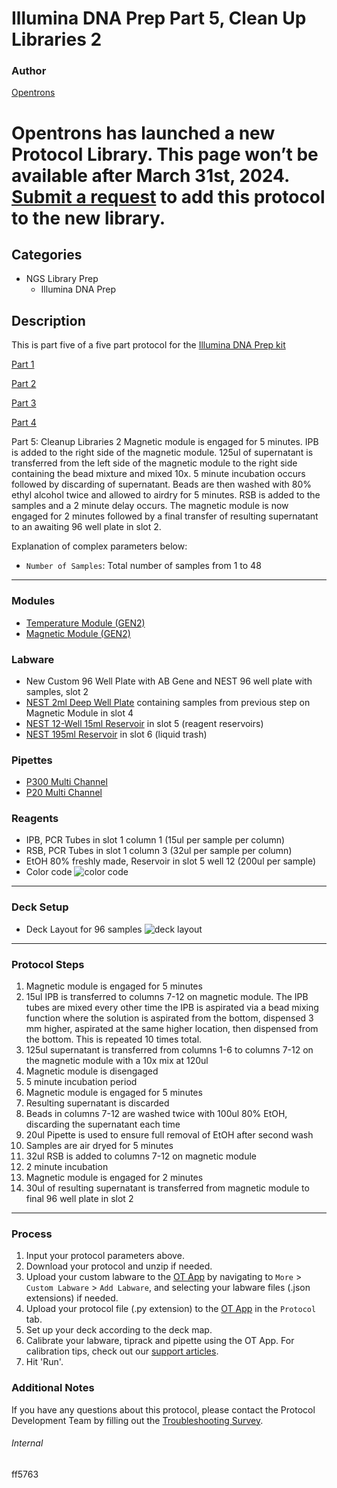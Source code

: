 # Illumina DNA Prep Part 5, Clean Up Libraries 2

### Author
[Opentrons](https://opentrons.com/)


# Opentrons has launched a new Protocol Library. This page won’t be available after March 31st, 2024. [Submit a request](https://docs.google.com/forms/d/e/1FAIpQLSdYYp9QCKow4nn0KlCVsMS3HX0eJ0N9O7-erajKvcpT0lWbSg/viewform) to add this protocol to the new library.

## Categories
* NGS Library Prep
    * Illumina DNA Prep

## Description
This is part five of a five part protocol for the [Illumina DNA Prep kit](https://www.illumina.com/products/by-type/sequencing-kits/library-prep-kits/nextera-dna-flex.html)

[Part 1](https://develop.protocols.opentrons.com/protocol/ff5763)

[Part 2](https://develop.protocols.opentrons.com/protocol/ff5763_part2)

[Part 3](https://develop.protocols.opentrons.com/protocol/ff5763_part3)

[Part 4](https://develop.protocols.opentrons.com/protocol/ff5763_part4)

Part 5: Cleanup Libraries 2
Magnetic module is engaged for 5 minutes. IPB is added to the right side of the magnetic module. 125ul of supernatant is transferred from the left side of the magnetic module to the right side containing the bead mixture and mixed 10x. 5 minute incubation occurs followed by discarding of supernatant. Beads are then washed with 80% ethyl alcohol twice and allowed to airdry for 5 minutes. RSB is added to the samples and a 2 minute delay occurs. The magnetic module is now engaged for 2 minutes followed by a final transfer of resulting supernatant to an awaiting 96 well plate in slot 2.

Explanation of complex parameters below:
* `Number of Samples`: Total number of samples from 1 to 48

---

### Modules
* [Temperature Module (GEN2)](https://shop.opentrons.com/collections/hardware-modules/products/tempdeck)
* [Magnetic Module (GEN2)](https://shop.opentrons.com/collections/hardware-modules/products/magdeck)

### Labware
* New Custom 96 Well Plate with AB Gene and NEST 96 well plate with samples, slot 2
* [NEST 2ml Deep Well Plate](https://shop.opentrons.com/nest-2-ml-96-well-deep-well-plate-v-bottom/) containing samples from previous step on Magnetic Module in slot 4
* [NEST 12-Well 15ml Reservoir](https://shop.opentrons.com/nest-12-well-reservoirs-15-ml/) in slot 5 (reagent reservoirs)
* [NEST 195ml Reservoir](https://shop.opentrons.com/nest-1-well-reservoirs-195-ml/) in slot 6 (liquid trash)


### Pipettes
* [P300 Multi Channel](https://shop.opentrons.com/8-channel-electronic-pipette/)
* [P20 Multi Channel](https://shop.opentrons.com/8-channel-electronic-pipette/)

### Reagents
* IPB, PCR Tubes in slot 1 column 1 (15ul per sample per column)
* RSB, PCR Tubes in slot 1 column 3 (32ul per sample per column)
* EtOH 80% freshly made, Reservoir in slot 5 well 12 (200ul per sample)
* Color code
![color code](https://opentrons-protocol-library-website.s3.amazonaws.com/custom-README-images/ff5763/part_5/color+code.png)
---
### Deck Setup
* Deck Layout for 96 samples
![deck layout](https://opentrons-protocol-library-website.s3.amazonaws.com/custom-README-images/ff5763/part_5/deck_setup.png)
---
### Protocol Steps
1. Magnetic module is engaged for 5 minutes
2. 15ul IPB is transferred to columns 7-12 on magnetic module. The IPB tubes are mixed every other time the IPB is aspirated via a bead mixing function where the solution is aspirated from the bottom, dispensed 3 mm higher, aspirated at the same higher location, then dispensed from the bottom. This is repeated 10 times total.
3. 125ul supernatant is transferred from columns 1-6 to columns 7-12 on the magnetic module with a 10x mix at 120ul
4. Magnetic module is disengaged
5. 5 minute incubation period
6. Magnetic module is engaged for 5 minutes
7. Resulting supernatant is discarded
8. Beads in columns 7-12 are washed twice with 100ul 80% EtOH, discarding the supernatant each time
9. 20ul Pipette is used to ensure full removal of EtOH after second wash
10. Samples are air dryed for 5 minutes
11. 32ul RSB is added to columns 7-12 on magnetic module
12. 2 minute incubation
13. Magnetic module is engaged for 2 minutes
14. 30ul of resulting supernatant is transferred from magnetic module to final 96 well plate in slot 2
---

### Process
1. Input your protocol parameters above.
2. Download your protocol and unzip if needed.
3. Upload your custom labware to the [OT App](https://opentrons.com/ot-app) by navigating to `More` > `Custom Labware` > `Add Labware`, and selecting your labware files (.json extensions) if needed.
4. Upload your protocol file (.py extension) to the [OT App](https://opentrons.com/ot-app) in the `Protocol` tab.
5. Set up your deck according to the deck map.
6. Calibrate your labware, tiprack and pipette using the OT App. For calibration tips, check out our [support articles](https://support.opentrons.com/en/collections/1559720-guide-for-getting-started-with-the-ot-2).
7. Hit 'Run'.

### Additional Notes
If you have any questions about this protocol, please contact the Protocol Development Team by filling out the [Troubleshooting Survey](https://protocol-troubleshooting.paperform.co/).

###### Internal
ff5763
